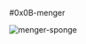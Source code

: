 #0x0B-menger


![menger-sponge](https://user-images.githubusercontent.com/85587286/210467536-a73b81ef-817a-4071-b038-9655b47232fd.gif)
